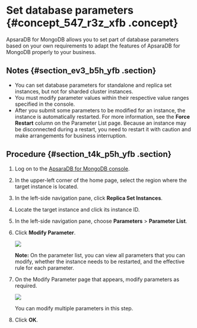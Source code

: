 # Set database parameters {#concept_547_r3z_xfb .concept}

ApsaraDB for MongoDB allows you to set part of database parameters based on your own requirements to adapt the features of ApsaraDB for MongoDB properly to your business.

## Notes {#section_ev3_b5h_yfb .section}

-   You can set database parameters for standalone and replica set instances, but not for sharded cluster instances.
-   You must modify parameter values within their respective value ranges specified in the console.
-   After you submit some parameters to be modified for an instance, the instance is automatically restarted. For more information, see the **Force Restart** column on the Parameter List page. Because an instance may be disconnected during a restart, you need to restart it with caution and make arrangements for business interruption.

## Procedure {#section_t4k_p5h_yfb .section}

1.  Log on to the [ApsaraDB for MongoDB console](https://mongodb.console.aliyun.com/#/mongodb/list).
2.  In the upper-left corner of the home page, select the region where the target instance is located.
3.  In the left-side navigation pane, click **Replica Set Instances**.
4.  Locate the target instance and click its instance ID.
5.  In the left-side navigation pane, choose **Parameters** \> **Parameter List**.
6.  Click **Modify Parameter**.

    ![](http://static-aliyun-doc.oss-cn-hangzhou.aliyuncs.com/assets/img/6738/155617727233193_en-US.png)

    **Note:** On the parameter list, you can view all parameters that you can modify, whether the instance needs to be restarted, and the effective rule for each parameter.

7.  On the Modify Parameter page that appears, modify parameters as required.

    ![](http://static-aliyun-doc.oss-cn-hangzhou.aliyuncs.com/assets/img/6738/155617727233192_en-US.png)

    You can modify multiple parameters in this step.

8.  Click **OK**.

